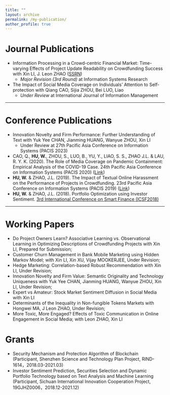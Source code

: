 ```yaml
---
title: ""
layout: archive
permalink: /my-publication/
author_profile: true
---
```


# Journal Publications

- Information Processing in a Crowd-centric Financial Market: Time-varying Effects of Project Update Readability on Crowdfunding Success with Xin LI, J. Leon ZHAO ([SSRN](https://papers.ssrn.com/sol3/papers.cfm?abstract_id=3925150))
  - *Major Revision (3rd Round)* at Information Systems Research 
- The Impact of Social Media Coverage on Individuals’ Attention to Self-protection with Qiang CAO, Sijia ZHOU, Bei LUO, Liao
  - *Under Review* at International Journal of Information Management 

---

# Conference Publications

- Innovation Novelty and Firm Performance: Further Understanding of Text with Yuk Yee CHAN, Jianming HUANG, Wanyue ZHOU, Xin LI
  - Under Review at 27th Pacific Asia Conference on Information Systems (PACIS 2023)
- CAO, Q., **HU, W.**, ZHOU, S., LUO, B., YU, Y., LIAO, S. S., ZHAO J.L. & LAU, R. Y. K. (2020). The Role of Media Coverage on Pandemic Containment: Empirical Analysis of the COVID-19 Case. 24th Pacific Asia Conference on Information Systems (PACIS 2020) ([Link](https://aisel.aisnet.org/pacis2020/162/))
- **HU, W.** & ZHAO, J.L. (2019). The Impact of Textual Online Harassment on the Performance of Projects in Crowdfunding. 23rd Pacific Asia Conference on Information Systems (PACIS 2019) ([Link](https://aisel.aisnet.org/pacis2019/156/))
- **HU, W.** & ZHAO, J.L. (2018). Portfolio Optimization using Investor Sentiment. [3rd International Conference on Smart Finance (ICSF2018)](http://epic.is.cityu.edu.hk/ICSF18/)

---

# Working Papers

- Do Project Owners Learn? Associative Learning vs. Observational Learning in Optimizing Descriptions of Crowdfunding Projects with Xin LI, Prepared for Submission;
- Customer Churn Management in Bank Mobile Marketing using Hidden Markov Model; with Xin LI, Xin XU, Vijay MOOKERJEE, Under Revision;
- Hedge Marketing: Correlation-based Robust Recommendation with Xin LI, Under Revision;
- Innovation Novelty and Firm Value: Semantic Originality and Technology Uniqueness with Yuk Yee CHAN, Jianming HUANG, Wanyue ZHOU, Xin LI, Under Revision;
- Expert vs Amateur: Stock Market Sentiment Diffusion in Social Media with Xin LI
- Determinants of the Inequality in Non-fungible Tokens Markets with Hongwei MA, J Leon ZHAO, Under Revision;
- More Toxic, More Engaged? Effects of Toxic Communication in Online Engagement in Social Media; with Leon ZHAO, Xin LI

# Grants

- Security Mechanism and Protection Algorithm of Blockchain (Participant, Shenzhen Science and Technology Plan Project, RIND-1614，2018.03-2021.03)
- Investor Sentiment Prediction, Securities Selection and Dynamic Portfolio Technology based on Text Analysis and Machine Learning (Participant, Sichuan International Innovation Cooperation Project, 19GJHZ0006，2018.12-2021.12)